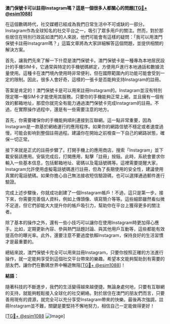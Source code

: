 **澳门保號卡可以註冊Instagram嗎？這是一個很多人都關心的問題[[TG💪+ @esim1088](https://t.me/s/esim1088)]**

在這個數碼時代，社交媒體已經成為我們日常生活中不可或缺的一部分。Instagram作為全球知名的社交平台之一，吸引了眾多用戶的關注。然而，對於那些居住在特別行政區如澳門的人來說，他們可能會有這樣的疑問：「我可以用澳門保號卡註冊Instagram嗎？」這篇文章將為大家詳細解答這個問題，並提供相關的解決方案。

首先，讓我們先來了解一下什麼是澳門保號卡。澳門保號卡是一種專為本地居民設計的手機SIM卡，它通常與特定的手機號碼綁定，方便用戶進行本地通話和數據流量使用。這種卡在澳門境內使用時非常便利，但在國際範圍內的功能可能會受到一定的限制。因此，很多人會好奇，這樣的一張卡是否能夠支持Instagram的註冊。

答案是肯定的！澳門保號卡是可以用來註冊Instagram的。Instagram並沒有特別限定哪一種SIM卡才能使用其服務。只要你的手機能夠正常上網，並且擁有一個有效的郵箱地址，那麼你就完全有能力通過澳門保號卡完成Instagram的註冊。不過，在實際操作過程中，還是有一些需要注意的地方。

首先，你需要確保你的手機能夠順利連接到互聯網。這一點非常重要，因為Instagram是一款基於網絡運行的應用程序。如果你的網路信號不穩定或者速度過慢，可能会影响到整個註冊過程。建議你在開始之前檢查一下自己的網路狀態，確保一切正常。

接下來就是正式的註冊步驟了。打開手機上的應用商店，搜索「Instagram」並下載安裝該應用。安裝完成后，打開應用，點擊「註冊」按鈕。此時，系統會要求你輸入一些基本信息，包括郵箱地址、密碼以及電話號碼等。這裡需要提醒大家，Instagram允許使用虛擬電話號碼進行註冊，但為了長期使用的安全性，建議使用真實的電話號碼。如果你擔心自己無法接收短信驗證碼，也可以選擇通過郵件進行驗證。

完成上述步驟後，你就成功創建了一個Instagram帳戶！不過，這只是第一步。接下來，你需要完善個人資料，例如上傳頭像、填寫簡介等等。這些細節雖然看似微不足道，但它們卻能大大提升你的帳戶吸引力，幫助你在平台上獲得更多的關注者。

除了基本的操作之外，還有一些小技巧可以讓你在使用Instagram時更加得心應手。比如，定期更新內容、參與熱門話題討論、與其他用戶互動等，這些都能有效提高你的曝光率。此外，還要注意不要過度依賴Instagram，保持良好的生活習慣才是最重要的。

總結來說，澳門保號卡完全可以用來註冊Instagram，只要你按照正確的方法進行操作，就一定能夠享受到這個社交平台帶來的樂趣。希望本文能夠幫助到有需要的朋友們，讓你們在數碼世界中暢遊無阻[[TG💪+ @esim1088](https://t.me/s/esim1088)]！

**結語：**

隨著科技的不斷進步，我們的生活變得越來越便捷。無論身處何地，只要有互聯網的支持，就能夠輕鬆接入全球化的社交網絡。對於居住在澳門的朋友們而言，只要善用現有的資源，就完全可以充分享受Instagram帶來的快樂。最後再次強調，註冊Instagram並不難，關鍵是要堅持不懈地努力，相信自己一定能做得更好！

[[TG💪+ @esim1088](https://t.me/s/esim1088) ![Image](https://i.postimg.cc/4NQfJmqS/Snipaste-2025-05-13-00-14-12.png)]